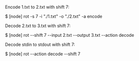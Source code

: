 Encode 1.txt to 2.txt with shift 7:

$ [node] rot -s 7 -i "./1.txt" -o "./2.txt" -a encode

Decode 2.txt to 3.txt with shift 7:

$ [node] rot  --shift 7 --input 2.txt --output 3.txt --action decode

Decode stdin to stdout with shift 7:

$ [node] rot --action decode --shift 7
